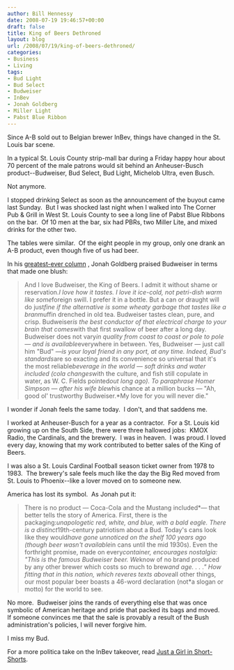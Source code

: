 ```yaml
---
author: Bill Hennessy
date: 2008-07-19 19:46:57+00:00
draft: false
title: King of Beers Dethroned
layout: blog
url: /2008/07/19/king-of-beers-dethroned/
categories:
- Business
- Living
tags:
- Bud Light
- Bud Select
- Budweiser
- InBev
- Jonah Goldberg
- Miller Light
- Pabst Blue Ribbon
---
```


Since A-B sold out to Belgian brewer InBev, things have changed in the St. Louis bar scene.

In a typical St. Louis County strip-mall bar during a Friday happy hour about 70 percent of the male patrons would sit behind an Anheuser-Busch product--Budweiser, Bud Select, Bud Light, Michelob Ultra, even Busch.

Not anymore.

I stopped drinking Select as soon as the announcement of the buyout came last Sunday.  But I was shocked last night when I walked into The Corner Pub & Grill in West St. Louis County to see a long line of Pabst Blue Ribbons on the bar.  Of 10 men at the bar, six had PBRs, two Miller Lite, and mixed drinks for the other two.

The tables were similar.  Of the eight people in my group, only one drank an A-B product, even though five of us had beer.

In his [greatest-ever column](https://www.nationalreview.com/25sept00/goldberg092500.shtml) , Jonah Goldberg praised Budweiser in terms that made one blush:


> And I love Budweiser, the King of Beers. I admit it without shame or reservation.*I love how it tastes. I love it ice-cold, not petri-dish warm like some*foreign swill. I prefer it in a bottle. But a can or draught will do just*fine if the alternative is some wheaty garbage that tastes like a bran*muffin drenched in old tea. Budweiser tastes clean, pure, and crisp. Budweiser*is the best conductor of that electrical charge to your brain that comes*with that first swallow of beer after a long day. Budweiser does not vary*in quality from coast to coast or pole to pole — and is available*everywhere in between. Yes, Budweiser — just call him "Bud" —*is your loyal friend in any port, at any time. Indeed, Bud's standards*are so exacting and its convenience so universal that it's the most reliable*beverage in the world — soft drinks and water included (cola changes*with the culture, and fish still copulate in water, as W. C. Fields pointed*out long ago). To paraphrase Homer Simpson — after his wife blew*his chance at a million bucks — "Ah, good ol' trustworthy Budweiser.*My love for you will never die."


I wonder if Jonah feels the same today.  I don't, and that saddens me.

I worked at Anheuser-Busch for a year as a contractor.  For a St. Louis kid growing up on the South Side, there were three hallowed jobs:  KMOX Radio, the Cardinals, and the brewery.  I was in heaven.  I was proud. I loved every day, knowing that my work contributed to better sales of the King of Beers.

I was also a St. Louis Cardinal Football season ticket owner from 1978 to 1983.  The brewery's sale feels much like the day the Big Red moved from St. Louis to Phoenix--like a lover moved on to someone new.

America has lost its symbol.  As Jonah put it:


> There is no product — Coca-Cola and the Mustang included*— that better tells the story of America. First, there is the packaging:*unapologetic red, white, and blue, with a bald eagle. There is a distinct*19th-century patriotism about a Bud. Today's cans look like they would*have gone unnoticed on the shelf 100 years ago (though beer wasn't available*in cans until the mid 1930s). Even the forthright promise, made on every*container, encourages nostalgia: "This is the famous Budweiser beer. We*know of no brand produced by any other brewer which costs so much to brew*and age. . . ." How fitting that in this nation, which reveres texts above*all other things, our most popular beer boasts a 46-word declaration (not*a slogan or motto) for the world to see.


No more.  Budweiser joins the rands of everything else that was once symbolic of American heritage and pride that packed its bags and moved.  If someone convinces me that the sale is provably a result of the Bush administration's policies, I will never forgive him.

I miss my Bud.

For a more politica take on the InBev takeover, read [Just a Girl in Short-Shorts](https://girlinshortshorts.blogspot.com/2008/07/obama-beer-and-patriotic-employers.html).
